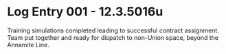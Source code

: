 # Log Entry 001 - 12.3.5016u
Training simulations completed leading to successful contract assignment. Team put together and ready for dispatch to non-Union space, beyond the Annamite Line.